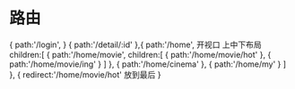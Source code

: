 <!--
 * @Author: your name
 * @Date: 2019-11-13 15:38:49
 * @LastEditTime: 2019-11-13 15:46:04
 * @LastEditors: Please set LastEditors
 * @Description: In User Settings Edit
 * @FilePath: \week2\猫眼.md
 -->
 
# 路由

{
    path:'/login',
}
{
    path:'/detail/:id'
},{
    path:'/home',  开视口    上中下布局
    children:[
        {
            path:'/home/movie',
            children:[
                {
                    path:'/home/movie/hot'
                },
                {
                    path:'/home/movie/ing'
                }
            ]
        },
        {
            path:'/home/cinema'
        },
        {
            path:'/home/my'
        }
    ]
},
{
    redirect:'/home/movie/hot'  放到最后
}


